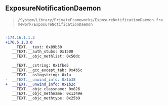 ## ExposureNotificationDaemon

> `/System/Library/PrivateFrameworks/ExposureNotificationDaemon.framework/ExposureNotificationDaemon`

```diff

-174.16.1.1.2
+176.5.1.3.0
   __TEXT.__text: 0x89b30
   __TEXT.__auth_stubs: 0x1500
   __TEXT.__objc_methlist: 0x50dc

   __TEXT.__cstring: 0x1fbe5
   __TEXT.__gcc_except_tab: 0x4b5c
   __TEXT.__oslogstring: 0x1a
-  __TEXT.__unwind_info: 0x1b38
+  __TEXT.__unwind_info: 0x1b2c
   __TEXT.__objc_classname: 0x826
   __TEXT.__objc_methname: 0x1349e
   __TEXT.__objc_methtype: 0x25b9

```
